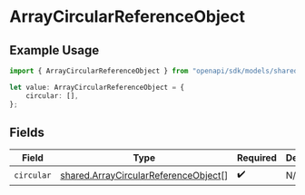 # ArrayCircularReferenceObject

## Example Usage

```typescript
import { ArrayCircularReferenceObject } from "openapi/sdk/models/shared";

let value: ArrayCircularReferenceObject = {
    circular: [],
};
```

## Fields

| Field                                                                                               | Type                                                                                                | Required                                                                                            | Description                                                                                         |
| --------------------------------------------------------------------------------------------------- | --------------------------------------------------------------------------------------------------- | --------------------------------------------------------------------------------------------------- | --------------------------------------------------------------------------------------------------- |
| `circular`                                                                                          | [shared.ArrayCircularReferenceObject](../../../sdk/models/shared/arraycircularreferenceobject.md)[] | :heavy_check_mark:                                                                                  | N/A                                                                                                 |